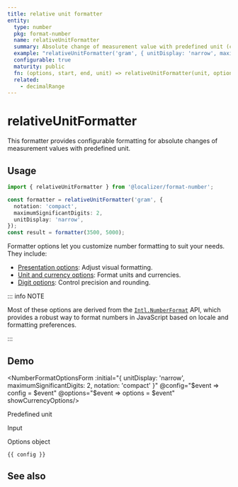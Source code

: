 ```yaml
---
title: relative unit formatter
entity:
  type: number
  pkg: format-number
  name: relativeUnitFormatter
  summary: Absolute change of measurement value with predefined unit (configurable)
  example: "relativeUnitFormatter('gram', { unitDisplay: 'narrow', maximumSignificantDigits: 2, notation: 'compact' })(3500, 5000)"
  configurable: true
  maturity: public
  fn: (options, start, end, unit) => relativeUnitFormatter(unit, options)(start, end)
  related:
    - decimalRange
---
```


# relativeUnitFormatter <Package name="format-number"/>

This formatter provides configurable formatting for absolute changes of measurement values with predefined unit.

## Usage

```typescript twoslash
import { relativeUnitFormatter } from '@localizer/format-number';

const formatter = relativeUnitFormatter('gram', {
  notation: 'compact',
  maximumSignificantDigits: 2,
  unitDisplay: 'narrow',
});
const result = formatter(3500, 5000);
```

Formatter options let you customize number formatting to suit your needs. They include:

- [Presentation options](./options/presentation-options.md): Adjust visual formatting.
- [Unit and currency options](./options/unit-and-currency-options.md): Format units and currencies.
- [Digit options](./options/digit-options.md): Control precision and rounding.

::: info NOTE

Most of these options are derived from the [`Intl.NumberFormat`](https://developer.mozilla.org/en-US/docs/Web/JavaScript/Reference/Global_Objects/Intl/NumberFormat/NumberFormat) API, which provides a robust way to format numbers in JavaScript based on locale and formatting preferences.

:::

## Demo

<script setup>
  import { ref, computed, watch } from 'vue';
  import { NForm, NFormItem } from 'naive-ui/es/form';
  import { NInputNumber } from 'naive-ui/es/input-number';
  import { NSelect } from 'naive-ui/es/select';
  import { NDivider } from 'naive-ui/es/divider';
  import { NCollapse, NCollapseItem } from 'naive-ui/es/collapse';
  import NumberFormatOptionsForm from './NumberFormatOptionsForm.vue';
  import { currencyName } from '@localizer/format';

  const start = ref(3500);
  const end = ref(5000);
  const config = ref();
  const options = ref({});

  const unitNom = ref('gram');
  const unitDen = ref();

  const unitOptions = Intl.supportedValuesOf('unit').map(unit => ({label: `${unit}`, value: unit}));
  const unit = computed(() => {
    if (!unitDen.value) {
      return unitNom.value;
    } else {
      return unitNom.value + '-per-' + unitDen.value;
    }
  })

</script>

<EntityDemo :args="[options, start, end, unit]">

<NumberFormatOptionsForm :initial="{ unitDisplay: 'narrow', maximumSignificantDigits: 2, notation: 'compact' }" @config="$event => config = $event" @options="$event => options = $event" showCurrencyOptions/>

<NDivider title-placement="left">Predefined unit</NDivider>
<NFormItem label="Unit (nominator)"><NSelect filterable v-model:value="unitNom" :options="unitOptions"/></NFormItem>
<NFormItem label="Unit (denominator)"><NSelect clearable filterable v-model:value="unitDen" :options="unitOptions"/></NFormItem>

<NDivider title-placement="left">Input</NDivider>
<NFormItem label="Value before change"><NInputNumber clearable v-model:value="start" /></NFormItem>
<NFormItem label="Value after change"><NInputNumber clearable v-model:value="end" /></NFormItem>

<NDivider title-placement="left">Options object</NDivider>

```-vue
{{ config }}
```

</EntityDemo>

## See also

<Entities />
